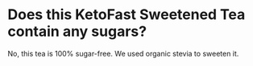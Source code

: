 # Does this KetoFast Sweetened Tea contain any sugars?

No, this tea is 100% sugar-free. We used organic stevia to sweeten it.
